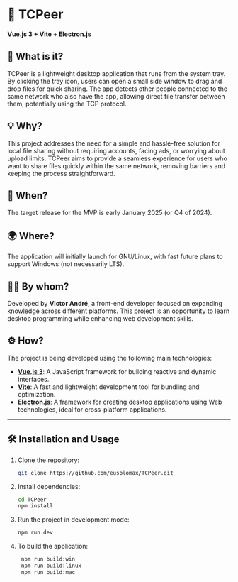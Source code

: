 # 📂 TCPeer

**Vue.js 3 + Vite + Electron.js**

## 📝 What is it?
TCPeer is a lightweight desktop application that runs from the system tray. By clicking the tray icon, users can open a small side window to drag and drop files for quick sharing. The app detects other people connected to the same network who also have the app, allowing direct file transfer between them, potentially using the TCP protocol.

## 💡 Why?
This project addresses the need for a simple and hassle-free solution for local file sharing without requiring accounts, facing ads, or worrying about upload limits. TCPeer aims to provide a seamless experience for users who want to share files quickly within the same network, removing barriers and keeping the process straightforward.

## 📅 When?
The target release for the MVP is early January 2025 (or Q4 of 2024).

## 🌍 Where?
The application will initially launch for GNU/Linux, with fast future plans to support Windows (not necessarily LTS).

## 👨‍💻 By whom?
Developed by **Victor André**, a front-end developer focused on expanding knowledge across different platforms. This project is an opportunity to learn desktop programming while enhancing web development skills.

## ⚙️ How?
The project is being developed using the following main technologies:

- **[Vue.js 3](https://vuejs.org/)**: A JavaScript framework for building reactive and dynamic interfaces.
- **[Vite](https://vitejs.dev/)**: A fast and lightweight development tool for bundling and optimization.
- **[Electron.js](https://www.electronjs.org/)**: A framework for creating desktop applications using Web technologies, ideal for cross-platform applications.

---

## 🛠️ Installation and Usage

1. Clone the repository:
   ```bash
   git clone https://github.com/eusolomax/TCPeer.git

2. Install dependencies:
   ```bash
   cd TCPeer
   npm install

3. Run the project in development mode:
   ```bash
   npm run dev

4. To build the application:
   ```bash
    npm run build:win
    npm run build:linux
    npm run build:mac